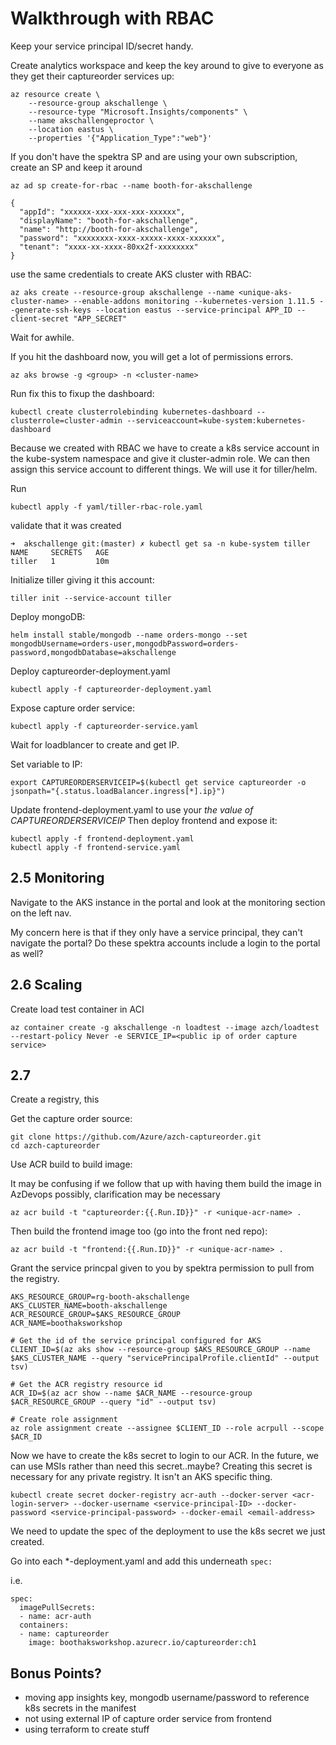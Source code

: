 # Walkthrough with RBAC

Keep your service principal ID/secret handy.

Create analytics workspace and keep the key around to give to everyone as they get their captureorder services up:

```
az resource create \
    --resource-group akschallenge \
    --resource-type "Microsoft.Insights/components" \
    --name akschallengeproctor \
    --location eastus \
    --properties '{"Application_Type":"web"}' 
```

If you don't have the spektra SP and are using your own subscription, create an SP and keep it around

`az ad sp create-for-rbac --name booth-for-akschallenge`

```
{
  "appId": "xxxxxx-xxx-xxx-xxx-xxxxxx",
  "displayName": "booth-for-akschallenge",
  "name": "http://booth-for-akschallenge",
  "password": "xxxxxxxx-xxxx-xxxxx-xxxx-xxxxxx",
  "tenant": "xxxx-xx-xxxx-80xx2f-xxxxxxxx"
}
```

use the same credentials to create AKS cluster with RBAC:

```
az aks create --resource-group akschallenge --name <unique-aks-cluster-name> --enable-addons monitoring --kubernetes-version 1.11.5 --generate-ssh-keys --location eastus --service-principal APP_ID --client-secret "APP_SECRET"
```

Wait for awhile.

If you hit the dashboard now, you will get a lot of permissions errors. 

```
az aks browse -g <group> -n <cluster-name>
```

Run fix this to fixup the dashboard:
```
kubectl create clusterrolebinding kubernetes-dashboard --clusterrole=cluster-admin --serviceaccount=kube-system:kubernetes-dashboard
```

Because we created with RBAC we have to create a k8s service account in the kube-system namespace and give it cluster-admin role.  We can then assign this service account to different things.  We will use it for tiller/helm.

Run 
```
kubectl apply -f yaml/tiller-rbac-role.yaml
```
validate that it was created

```
➜  akschallenge git:(master) ✗ kubectl get sa -n kube-system tiller
NAME     SECRETS   AGE
tiller   1         10m
```

Initialize tiller giving it this account: 

```
tiller init --service-account tiller
```

Deploy mongoDB:
```
helm install stable/mongodb --name orders-mongo --set mongodbUsername=orders-user,mongodbPassword=orders-password,mongodbDatabase=akschallenge

```
Deploy captureorder-deployment.yaml

```
kubectl apply -f captureorder-deployment.yaml
```

Expose capture order service:
```
kubectl apply -f captureorder-service.yaml
```

Wait for loadblancer to create and get IP.

Set variable to IP:
```
export CAPTUREORDERSERVICEIP=$(kubectl get service captureorder -o jsonpath="{.status.loadBalancer.ingress[*].ip}")
```
Update frontend-deployment.yaml to use your _the value of_ *CAPTUREORDERSERVICEIP* 
Then deploy frontend and expose it:

```
kubectl apply -f frontend-deployment.yaml
kubectl apply -f frontend-service.yaml
```
## 2.5 Monitoring
Navigate to the AKS instance in the portal and look at the monitoring section on the left nav.

My concern here is that if they only have a service principal, they can't navigate the portal?  Do these spektra accounts include a login to the portal as well?

## 2.6 Scaling

Create load test container in ACI

```
az container create -g akschallenge -n loadtest --image azch/loadtest --restart-policy Never -e SERVICE_IP=<public ip of order capture service>
```


## 2.7

Create a registry, this 


Get the capture order source:
```
git clone https://github.com/Azure/azch-captureorder.git
cd azch-captureorder
```

Use ACR build to build image: 

It may be confusing if we follow that up with having them build the image in AzDevops possibly, clarification may be necessary

```
az acr build -t "captureorder:{{.Run.ID}}" -r <unique-acr-name> .

```

Then build the frontend image too (go into the front ned repo):
```
az acr build -t "frontend:{{.Run.ID}}" -r <unique-acr-name> .

```


Grant the service princpal given to you by spektra permission to pull from the registry. 

```
AKS_RESOURCE_GROUP=rg-booth-akschallenge
AKS_CLUSTER_NAME=booth-akschallenge
ACR_RESOURCE_GROUP=$AKS_RESOURCE_GROUP
ACR_NAME=boothaksworkshop

# Get the id of the service principal configured for AKS
CLIENT_ID=$(az aks show --resource-group $AKS_RESOURCE_GROUP --name $AKS_CLUSTER_NAME --query "servicePrincipalProfile.clientId" --output tsv)

# Get the ACR registry resource id
ACR_ID=$(az acr show --name $ACR_NAME --resource-group $ACR_RESOURCE_GROUP --query "id" --output tsv)

# Create role assignment
az role assignment create --assignee $CLIENT_ID --role acrpull --scope $ACR_ID
```

Now we have to create the k8s secret to login to our ACR.  In the future, we can use MSIs rather than need this secret..maybe?  Creating this secret is necessary for any private registry.  It isn't an AKS specific thing.

```
kubectl create secret docker-registry acr-auth --docker-server <acr-login-server> --docker-username <service-principal-ID> --docker-password <service-principal-password> --docker-email <email-address>
```

We need to update the spec of the deployment to use the k8s secret we just created.

Go into each *-deployment.yaml and add this underneath `spec:`

i.e.

```
spec:
  imagePullSecrets:
  - name: acr-auth
  containers:
  - name: captureorder
    image: boothaksworkshop.azurecr.io/captureorder:ch1
```

## Bonus Points?

* moving app insights key, mongodb username/password to reference k8s secrets in the manifest
* not using external IP of capture order service from frontend
* using terraform to create stuff